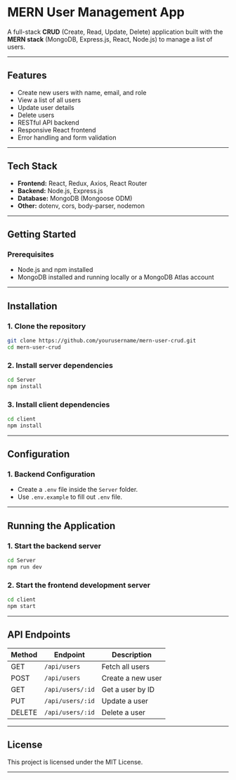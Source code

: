 # MERN User Management App

A full-stack **CRUD** (Create, Read, Update, Delete) application built with the **MERN stack** (MongoDB, Express.js, React, Node.js) to manage a list of users.

---

## Features

- Create new users with name, email, and role
- View a list of all users
- Update user details
- Delete users
- RESTful API backend
- Responsive React frontend
- Error handling and form validation

---

## Tech Stack

- **Frontend:** React, Redux, Axios, React Router
- **Backend:** Node.js, Express.js
- **Database:** MongoDB (Mongoose ODM)
- **Other:** dotenv, cors, body-parser, nodemon

---

## Getting Started

### Prerequisites

- Node.js and npm installed
- MongoDB installed and running locally or a MongoDB Atlas account

---

## Installation

### 1. Clone the repository

```bash
git clone https://github.com/yourusername/mern-user-crud.git
cd mern-user-crud
```

### 2. Install server dependencies

```bash
cd Server
npm install
```

### 3. Install client dependencies

```bash
cd client
npm install
```

---

## Configuration

### 1. Backend Configuration

- Create a `.env` file inside the `Server` folder.
- Use `.env.example` to fill out `.env` file.

---

## Running the Application

### 1. Start the backend server

```bash
cd Server
npm run dev
```
### 2. Start the frontend development server

```bash
cd client
npm start
```
---

## API Endpoints

| Method | Endpoint             | Description       |
|--------|----------------------|-------------------|
| GET    | `/api/users`          | Fetch all users   |
| POST   | `/api/users`          | Create a new user |
| GET    | `/api/users/:id`      | Get a user by ID  |
| PUT    | `/api/users/:id`      | Update a user     |
| DELETE | `/api/users/:id`      | Delete a user     |

---
## License

This project is licensed under the MIT License.

---
